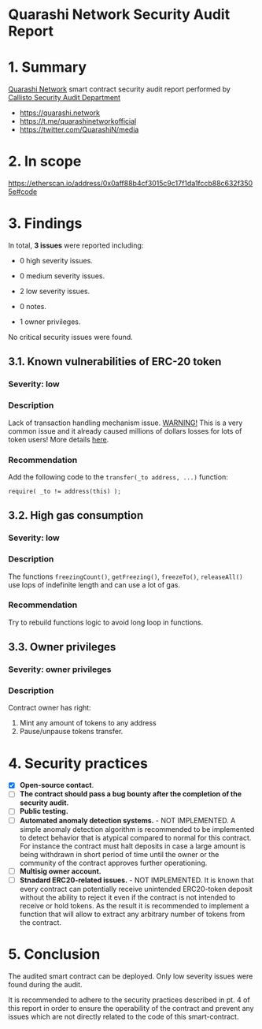 # Quarashi Network Security Audit Report

# 1. Summary

[Quarashi Network](https://etherscan.io/address/0x0aff88b4cf3015c9c17f1da1fccb88c632f3505e#code) smart contract security audit report performed by [Callisto Security Audit Department](https://github.com/EthereumCommonwealth/Auditing)

- https://quarashi.network
- https://t.me/quarashinetworkofficial
- https://twitter.com/QuarashiN/media

# 2. In scope

https://etherscan.io/address/0x0aff88b4cf3015c9c17f1da1fccb88c632f3505e#code

# 3. Findings

In total, **3 issues** were reported including:

- 0 high severity issues.

- 0 medium severity issues.

- 2 low severity issues.

- 0 notes.

- 1 owner privileges.

No critical security issues were found.

## 3.1. Known vulnerabilities of ERC-20 token

### Severity: low

### Description

Lack of transaction handling mechanism issue. [WARNING!](https://gist.github.com/Dexaran/ddb3e89fe64bf2e06ed15fbd5679bd20)  This is a very common issue and it already caused millions of dollars losses for lots of token users! More details [here](https://docs.google.com/document/d/1Feh5sP6oQL1-1NHi-X1dbgT3ch2WdhbXRevDN681Jv4/edit).

### Recommendation

Add the following code to the `transfer(_to address, ...)` function:

```
require( _to != address(this) );

```

## 3.2. High gas consumption

### Severity: low

### Description

The functions `freezingCount()`, `getFreezing()`, `freezeTo()`, `releaseAll()` use lops of indefinite length and can use a lot of gas.

### Recommendation

Try to rebuild functions logic to avoid long loop in functions.

## 3.3. Owner privileges

### Severity: owner privileges

### Description

Contract owner has right:

1. Mint any amount of tokens to any address
2. Pause/unpause tokens transfer.



# 4. Security practices

- [x] **Open-source contact**.
- [ ] **The contract should pass a bug bounty after the completion of the security audit.**
- [ ] **Public testing.**
- [ ] **Automated anomaly detection systems.** - NOT IMPLEMENTED. A simple anomaly detection algorithm is recommended to be implemented to detect behavior that is atypical compared to normal for this contract. For instance the contract must halt deposits in case a large amount is being withdrawn in short period of time until the owner or the community of the contract approves further operationing.
- [ ] **Multisig owner account.**
- [ ] **Stnadard ERC20-related issues.** - NOT IMPLEMENTED. It is known that every contract can potentially receive unintended ERC20-token deposit without the ability to reject it even if the contract is not intended to receive or hold tokens. As the result it is recommended to implement a function that will allow to extract any arbitrary number of tokens from the contract.

# 5. Conclusion

The audited smart contract can be deployed. Only low severity issues were found during the audit.

It is recommended to adhere to the security practices described in pt. 4 of this report in order to ensure the operability of the contract and prevent any issues which are not directly related to the code of this smart-contract.


